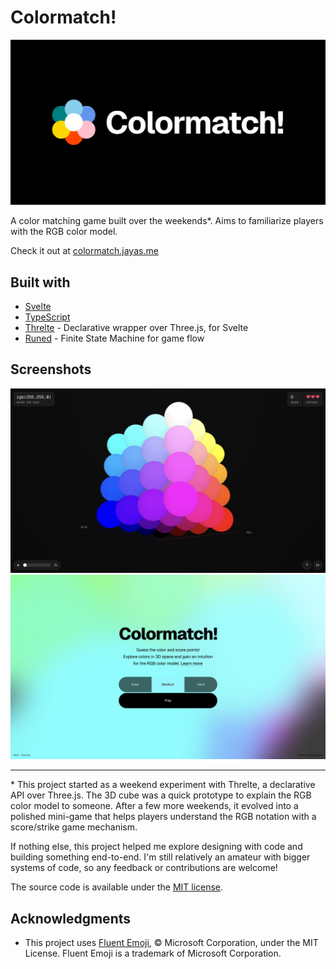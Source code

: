 # Colormatch!

![Thumbnail](static/og.png)

A color matching game built over the weekends\*. Aims to familiarize players with the RGB color model.

Check it out at [colormatch.jayas.me](https://colormatch.jayas.me)

## Built with

- [Svelte](https://svelte.dev/)
- [TypeScript](https://www.typescriptlang.org/)
- [Threlte](https://threlte.xyz/) - Declarative wrapper over Three.js, for Svelte
- [Runed](https://runed.dev/) - Finite State Machine for game flow

## Screenshots

![Screenshot of the game](static/screenshot_1.png)
![Screenshot of the main menu](static/screenshot_2.png)

---

\* This project started as a weekend experiment with Threlte, a declarative API over Three.js.
The 3D cube was a quick prototype to explain the RGB color model to someone.
After a few more weekends, it evolved into a polished mini-game that helps players understand the RGB notation with a score/strike game mechanism.

If nothing else, this project helped me explore designing with code and building something end-to-end. I'm still relatively an amateur with bigger systems of code, so any feedback or contributions are welcome!

The source code is available under the [MIT license](LICENSE).

## Acknowledgments

- This project uses [Fluent Emoji](https://github.com/microsoft/fluentui-emoji), © Microsoft Corporation, under the MIT License. Fluent Emoji is a trademark of Microsoft Corporation.
